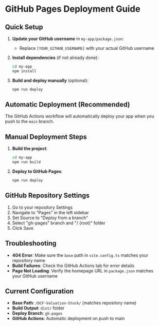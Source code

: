 # GitHub Pages Deployment Guide

## Quick Setup

1. **Update your GitHub username** in `my-app/package.json`:
   - Replace `[YOUR_GITHUB_USERNAME]` with your actual GitHub username

2. **Install dependencies** (if not already done):
   ```bash
   cd my-app
   npm install
   ```

3. **Build and deploy manually** (optional):
   ```bash
   npm run deploy
   ```

## Automatic Deployment (Recommended)

The GitHub Actions workflow will automatically deploy your app when you push to the `main` branch.

## Manual Deployment Steps

1. **Build the project**:
   ```bash
   cd my-app
   npm run build
   ```

2. **Deploy to GitHub Pages**:
   ```bash
   npm run deploy
   ```

## GitHub Repository Settings

1. Go to your repository Settings
2. Navigate to "Pages" in the left sidebar
3. Set Source to "Deploy from a branch"
4. Select "gh-pages" branch and "/ (root)" folder
5. Click Save

## Troubleshooting

- **404 Error**: Make sure the `base` path in `vite.config.ts` matches your repository name
- **Build Failures**: Check the GitHub Actions tab for error details
- **Page Not Loading**: Verify the homepage URL in `package.json` matches your GitHub username

## Current Configuration

- **Base Path**: `/DCF-Valuation-Stock/` (matches repository name)
- **Build Output**: `dist/` folder
- **Deploy Branch**: `gh-pages`
- **GitHub Actions**: Automatic deployment on push to main
